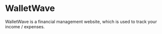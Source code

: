 # WalletWave
WalletWave is a financial management website, which is used to track your income / expenses.

